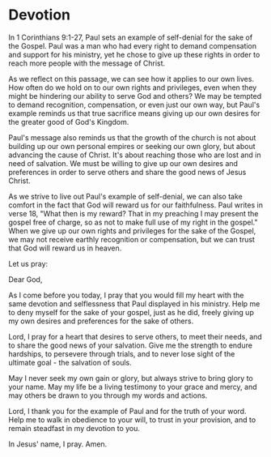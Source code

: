 # Devotion

In 1 Corinthians 9:1-27, Paul sets an example of self-denial for the sake of the Gospel. Paul was a man who had every right to demand compensation and support for his ministry, yet he chose to give up these rights in order to reach more people with the message of Christ.

As we reflect on this passage, we can see how it applies to our own lives. How often do we hold on to our own rights and privileges, even when they might be hindering our ability to serve God and others? We may be tempted to demand recognition, compensation, or even just our own way, but Paul's example reminds us that true sacrifice means giving up our own desires for the greater good of God's Kingdom.

Paul's message also reminds us that the growth of the church is not about building up our own personal empires or seeking our own glory, but about advancing the cause of Christ. It's about reaching those who are lost and in need of salvation. We must be willing to give up our own desires and preferences in order to serve others and share the good news of Jesus Christ.

As we strive to live out Paul's example of self-denial, we can also take comfort in the fact that God will reward us for our faithfulness. Paul writes in verse 18, "What then is my reward? That in my preaching I may present the gospel free of charge, so as not to make full use of my right in the gospel." When we give up our own rights and privileges for the sake of the Gospel, we may not receive earthly recognition or compensation, but we can trust that God will reward us in heaven.

Let us pray:

Dear God,

As I come before you today, I pray that you would fill my heart with the same devotion and selflessness that Paul displayed in his ministry. Help me to deny myself for the sake of your gospel, just as he did, freely giving up my own desires and preferences for the sake of others.

Lord, I pray for a heart that desires to serve others, to meet their needs, and to share the good news of your salvation. Give me the strength to endure hardships, to persevere through trials, and to never lose sight of the ultimate goal - the salvation of souls.

May I never seek my own gain or glory, but always strive to bring glory to your name. May my life be a living testimony to your grace and mercy, and may others be drawn to you through my words and actions.

Lord, I thank you for the example of Paul and for the truth of your word. Help me to walk in obedience to your will, to trust in your provision, and to remain steadfast in my devotion to you.

In Jesus' name, I pray. Amen.

